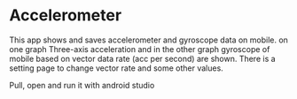 # Accelerometer
This app shows and saves accelerometer and gyroscope data on mobile.
on one graph Three-axis acceleration and in the other graph gyroscope of mobile based on vector data rate (acc per second) are shown. 
There is a setting page to change vector rate and some other values.

Pull, open and run it with android studio
